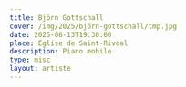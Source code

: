 ```yaml
---
title: Björn Gottschall
cover: /img/2025/björn-gottschall/tmp.jpg
date: 2025-06-13T19:30:00
place: Église de Saint-Rivoal
description: Piano mobile 
type: misc
layout: artiste
---
```

